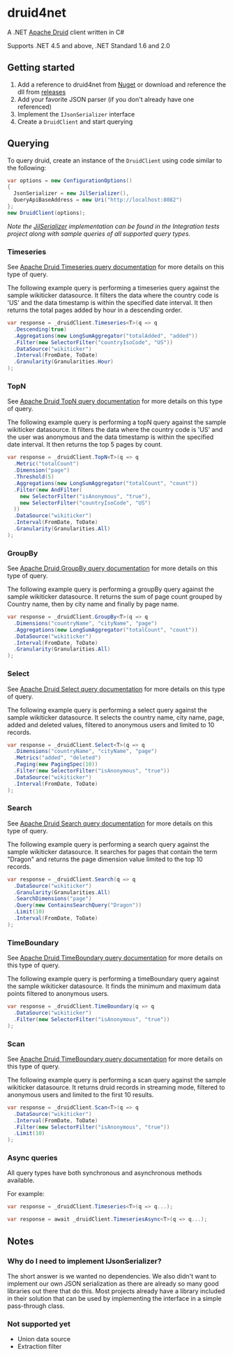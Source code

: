 # druid4net
A .NET [Apache Druid](https://druid.apache.org/) client written in C#

Supports .NET 4.5 and above, .NET Standard 1.6 and 2.0

## Getting started
1. Add a reference to druid4net from [Nuget](https://www.nuget.org/packages/Druid4Net) or download and reference the dll from [releases](https://github.com/MindscapeHQ/druid4net/releases)
2. Add your favorite JSON parser (if you don't already have one referenced)
3. Implement the `IJsonSerializer` interface
4. Create a `DruidClient` and start querying

## Querying
To query druid, create an instance of the `DruidClient` using code similar to the following:

```csharp
var options = new ConfigurationOptions()
{
  JsonSerializer = new JilSerializer(),
  QueryApiBaseAddress = new Uri("http://localhost:8082")
};
new DruidClient(options);
```

_Note the [JilSerializer](https://github.com/MindscapeHQ/druid4net/blob/master/Raygun.Druid4Net.IntegrationTests/JilSerializer.cs) implementation can be found in the Integration tests project along with sample queries of all supported query types._ 

### Timeseries
See [Apache Druid Timeseries query documentation](https://druid.apache.org/docs/latest/querying/timeseriesquery.html) for more details on this type of query.

The following example query is performing a timeseries query against the sample wikiticker datasource.
It filters the data where the country code is 'US' and the data timestamp is within the specified date interval.
It then returns the total pages added by hour in a descending order.

```csharp
var response = _druidClient.Timeseries<T>(q => q
  .Descending(true)
  .Aggregations(new LongSumAggregator("totalAdded", "added"))
  .Filter(new SelectorFilter("countryIsoCode", "US"))
  .DataSource("wikiticker")
  .Interval(FromDate, ToDate)
  .Granularity(Granularities.Hour)
);
```

### TopN
See [Apache Druid TopN query documentation](https://druid.apache.org/docs/latest/querying/topnquery.html) for more details on this type of query.

The following example query is performing a topN query against the sample wikiticker datasource.
It filters the data where the country code is 'US' and the user was anonymous and the data timestamp is within the specified date interval.
It then returns the top 5 pages by count.

```csharp
var response = _druidClient.TopN<T>(q => q
  .Metric("totalCount")
  .Dimension("page")
  .Threshold(5)
  .Aggregations(new LongSumAggregator("totalCount", "count"))
  .Filter(new AndFilter(
    new SelectorFilter("isAnonymous", "true"),
    new SelectorFilter("countryIsoCode", "US")
  ))
  .DataSource("wikiticker")
  .Interval(FromDate, ToDate)
  .Granularity(Granularities.All)
);
```

### GroupBy
See [Apache Druid GroupBy query documentation](https://druid.apache.org/docs/latest/querying/groupbyquery.html) for more details on this type of query.

The following example query is performing a groupBy query against the sample wikiticker datasource.
It returns the sum of page count grouped by Country name, then by city name and finally by page name.

```csharp
var response = _druidClient.GroupBy<T>(q => q
  .Dimensions("countryName", "cityName", "page")
  .Aggregations(new LongSumAggregator("totalCount", "count"))
  .DataSource("wikiticker")
  .Interval(FromDate, ToDate)
  .Granularity(Granularities.All)
);
```

### Select
See [Apache Druid Select query documentation](https://druid.apache.org/docs/latest/querying/select-query.html) for more details on this type of query.

The following example query is performing a select query against the sample wikiticker datasource.
It selects the country name, city name, page, added and deleted values, filtered to anonymous users and limited to 10 records.

```csharp
var response = _druidClient.Select<T>(q => q
  .Dimensions("countryName", "cityName", "page")
  .Metrics("added", "deleted")
  .Paging(new PagingSpec(10))
  .Filter(new SelectorFilter("isAnonymous", "true"))
  .DataSource("wikiticker")
  .Interval(FromDate, ToDate)
);
```

### Search
See [Apache Druid Search query documentation](https://druid.apache.org/docs/latest/querying/searchquery.html) for more details on this type of query.

The following example query is performing a search query against the sample wikiticker datasource.
It searches for pages that contain the term "Dragon" and returns the page dimension value limited to the top 10 records.

```csharp
var response = _druidClient.Search(q => q
  .DataSource("wikiticker")
  .Granularity(Granularities.All)
  .SearchDimensions("page")
  .Query(new ContainsSearchQuery("Dragon"))
  .Limit(10)
  .Interval(FromDate, ToDate)
);
```

### TimeBoundary
See [Apache Druid TimeBoundary query documentation](https://druid.apache.org/docs/latest/querying/timeboundaryquery.html) for more details on this type of query.

The following example query is performing a timeBoundary query against the sample wikiticker datasource.
It finds the minimum and maximum data points filtered to anonymous users.

```csharp
var response = _druidClient.TimeBoundary(q => q
  .DataSource("wikiticker")
  .Filter(new SelectorFilter("isAnonymous", "true"))
);
```

### Scan
See [Apache Druid TimeBoundary query documentation](https://druid.apache.org/docs/latest/querying/scan-query.html) for more details on this type of query.

The following example query is performing a scan query against the sample wikiticker datasource.
It returns druid records in streaming mode, filtered to anonymous users and limited to the first 10 results. 

```csharp
var response = _druidClient.Scan<T>(q => q
  .DataSource("wikiticker")
  .Interval(FromDate, ToDate)
  .Filter(new SelectorFilter("isAnonymous", "true"))
  .Limit(10)
);
```

### Async queries
All query types have both synchronous and asynchronous methods available. 

For example:

```csharp
var response = _druidClient.Timeseries<T>(q => q...);

var response = await _druidClient.TimeseriesAsync<T>(q => q...);
```

## Notes

### Why do I need to implement IJsonSerializer?
The short answer is we wanted no dependencies. We also didn't want to implement
our own JSON serialization as there are already so many good libraries
out there that do this. Most projects already have a library included in their
solution that can be used by implementing the interface in a simple pass-through class.

### Not supported yet
* Union data source
* Extraction filter
